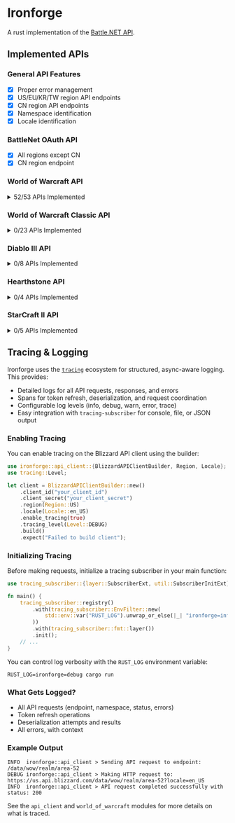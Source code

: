 # Ironforge
A rust implementation of the [Battle.NET API](https://develop.battle.net/documentation).

## Implemented APIs
### General API Features
- [X] Proper error management
- [X] US/EU/KR/TW region API endpoints
- [X] CN region API endpoints
- [X] Namespace identification
- [X] Locale identification
### BattleNet OAuth API
- [X] All regions except CN
- [X] CN region endpoint
### World of Warcraft API
<details>
<summary>52/53 APIs Implemented</summary>
Game Data API:

- [X] Achievements
- [X] Auction House
- [X] Azerite Essence
- [X] Connected Realm
- [X] Covenant
- [X] Creature
- [X] Guild Crest
- [X] Heirloom
- [X] Item
- [X] Journal
- [X] Media Search
- [X] Modified Crafting
- [X] Mount
- [X] Mythic Keystone Affix
- [X] Mythic Keystone Dungeon
- [X] Mythic Keystone Leaderboard
- [X] Mythic Raid Leaderboard
- [X] Pet
- [X] Playable Class
- [X] Playable Race
- [X] Playable Specialization
- [X] Power Type
- [X] Profession
- [X] PvP Season
- [X] PvP Tier
- [X] Quest
- [X] Realm
- [X] Region
- [X] Reputations
- [X] Spell
- [X] Talent
- [X] Tech Talent
- [X] Title
- [X] Toy
- [X] Wow Token

Profile Data API:
- [ ] Account Profile
- [X] Character Achievements
- [X] Character Appearance
- [X] Character Collections
- [X] Character Encounters
- [X] Character Equipment
- [X] Character Hunter Pets
- [X] Character Media
- [X] Character Mythic Keystone Profile
- [X] Character Professions
- [X] Character Profile
- [X] Character PvP
- [X] Character Quests
- [X] Character Reputations
- [X] Character Soulbinds
- [X] Character Specializations
- [X] Character Statistics
- [X] Character Titles
- [X] Guild
</details>

### World of Warcraft Classic API
<details>
<summary>0/23 APIs Implemented</summary>
Game Data API:
  
- [ ] Auction House
- [ ] Connected Realm
- [ ] Creature
- [ ] Guild Crest
- [ ] Item
- [ ] Media Search
- [ ] Playable Class
- [ ] Playable Race
- [ ] Power Type
- [ ] PvP Season
- [ ] Realm
- [ ] Region
- [ ] Wow Token
      
Profile Data API:
- [ ] Account Profile
- [ ] Character Achievements
- [ ] Character Appearance
- [ ] Character Equipment
- [ ] Character Hunter Pets
- [ ] Character Media
- [ ] Character Profile
- [ ] Character PvP
- [ ] Character Specializations
- [ ] Character Statistics
- [ ] Guild
</details>

### Diablo III API
<details>
<summary>0/8 APIs Implemented</summary>
</details>

### Hearthstone API
<details>
<summary>0/4 APIs Implemented</summary>
</details>

### StarCraft II API
<details>
<summary>0/5 APIs Implemented</summary>
</details>

## Tracing & Logging
Ironforge uses the [`tracing`](https://docs.rs/tracing) ecosystem for structured, async-aware logging. This provides:
- Detailed logs for all API requests, responses, and errors
- Spans for token refresh, deserialization, and request coordination
- Configurable log levels (info, debug, warn, error, trace)
- Easy integration with `tracing-subscriber` for console, file, or JSON output

### Enabling Tracing
You can enable tracing on the Blizzard API client using the builder:

```rust
use ironforge::api_client::{BlizzardAPIClientBuilder, Region, Locale};
use tracing::Level;

let client = BlizzardAPIClientBuilder::new()
    .client_id("your_client_id")
    .client_secret("your_client_secret")
    .region(Region::US)
    .locale(Locale::en_US)
    .enable_tracing(true)
    .tracing_level(Level::DEBUG)
    .build()
    .expect("Failed to build client");
```

### Initializing Tracing
Before making requests, initialize a tracing subscriber in your main function:

```rust
use tracing_subscriber::{layer::SubscriberExt, util::SubscriberInitExt};

fn main() {
    tracing_subscriber::registry()
        .with(tracing_subscriber::EnvFilter::new(
            std::env::var("RUST_LOG").unwrap_or_else(|_| "ironforge=info".into()),
        ))
        .with(tracing_subscriber::fmt::layer())
        .init();
    // ...
}
```

You can control log verbosity with the `RUST_LOG` environment variable:
```
RUST_LOG=ironforge=debug cargo run
```

### What Gets Logged?
- All API requests (endpoint, namespace, status, errors)
- Token refresh operations
- Deserialization attempts and results
- All errors, with context

### Example Output
```
INFO  ironforge::api_client > Sending API request to endpoint: /data/wow/realm/area-52
DEBUG ironforge::api_client > Making HTTP request to: https://us.api.blizzard.com/data/wow/realm/area-52?locale=en_US
INFO  ironforge::api_client > API request completed successfully with status: 200
```

See the `api_client` and `world_of_warcraft` modules for more details on what is traced.
